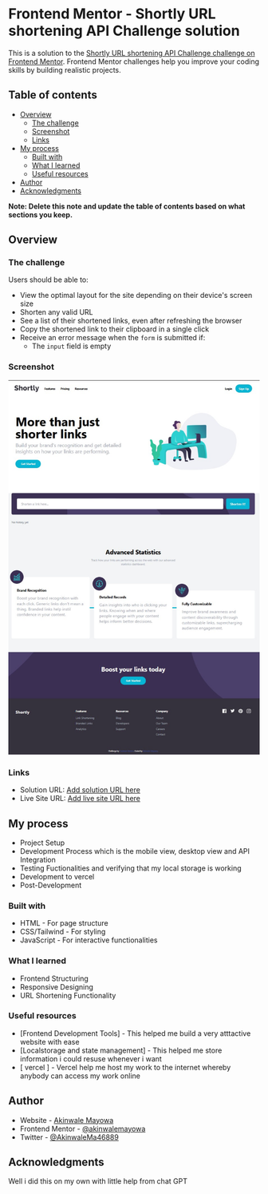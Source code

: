 # Frontend Mentor - Shortly URL shortening API Challenge solution

This is a solution to the [Shortly URL shortening API Challenge challenge on Frontend Mentor](https://www.frontendmentor.io/challenges/url-shortening-api-landing-page-2ce3ob-G). Frontend Mentor challenges help you improve your coding skills by building realistic projects. 

## Table of contents

- [Overview](#overview)
  - [The challenge](#the-challenge)
  - [Screenshot](#screenshot)
  - [Links](#links)
- [My process](#my-process)
  - [Built with](#built-with)
  - [What I learned](#what-i-learned)
  - [Useful resources](#useful-resources)
- [Author](#author)
- [Acknowledgments](#acknowledgments)

**Note: Delete this note and update the table of contents based on what sections you keep.**

## Overview

### The challenge

Users should be able to:

- View the optimal layout for the site depending on their device's screen size
- Shorten any valid URL
- See a list of their shortened links, even after refreshing the browser
- Copy the shortened link to their clipboard in a single click
- Receive an error message when the `form` is submitted if:
  - The `input` field is empty

### Screenshot

![](./images/Screenshot%202025-08-06%20220535.jpg)


### Links

- Solution URL: [Add solution URL here](https://your-solution-url.com)
- Live Site URL: [Add live site URL here](https://your-live-site-url.com)

## My process
- Project Setup
- Development Process which is the mobile view, desktop view and API Integration
- Testing Fuctionalities and verifying that my local storage is working
- Development to vercel
- Post-Development

### Built with
- HTML - For page structure
- CSS/Tailwind - For styling
- JavaScript - For interactive functionalities


### What I learned

- Frontend Structuring
- Responsive Designing
- URL Shortening Functionality



### Useful resources

- [Frontend Development Tools] - This helped me build a very atttactive website with ease
- [Localstorage and state management] - This helped me store information i could resuse whenever i want
- [ vercel ] - Vercel help me host my work to the internet whereby anybody can access my work online


## Author

- Website - [Akinwale Mayowa](https://www.your-site.com)
- Frontend Mentor - [@akinwalemayowa](https://www.frontendmentor.io/profile/akinwalemayowa)
- Twitter - [@AkinwaleMa46889](https://www.twitter.com/AkinwaleMa46889)


## Acknowledgments

Well i did this on my own with little help from chat GPT


